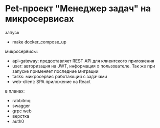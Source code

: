 # Pet-проект "Менеджер задач" на микросервисах

запуск
- make docker_compose_up

микросервисы:
- api-gateway: предоставляет REST API для клиентского приложения
- user: авторизация на JWT, информация о пользователе. Так же при запуске применяет последние миграции
- tasks: микросервис работающий с задачами
- web-client: SPA приложение на React

в планах:
- rabbitmq
- swagger
- grpc web
- верстка
- auth0